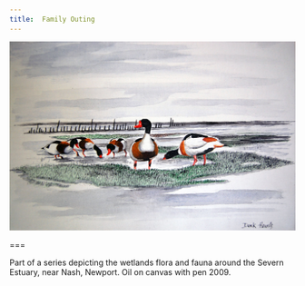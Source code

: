 ```yaml
---
title:  Family Outing
---
```


![painting](outing.jpg)

===

Part of a series depicting the wetlands flora and fauna around the Severn Estuary, near Nash, Newport.  Oil on canvas with pen 2009.
